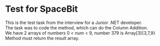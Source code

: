 # Test for SpaceBit  
This is the test task from the interview for a Junior .NET developer.  
The task was to code the method, which can do the Column Addition.  
We have 2 arrays of numbers 0 < num < 9, number 379 is Array[3]{3,7,9}  
Method must return the result array.
